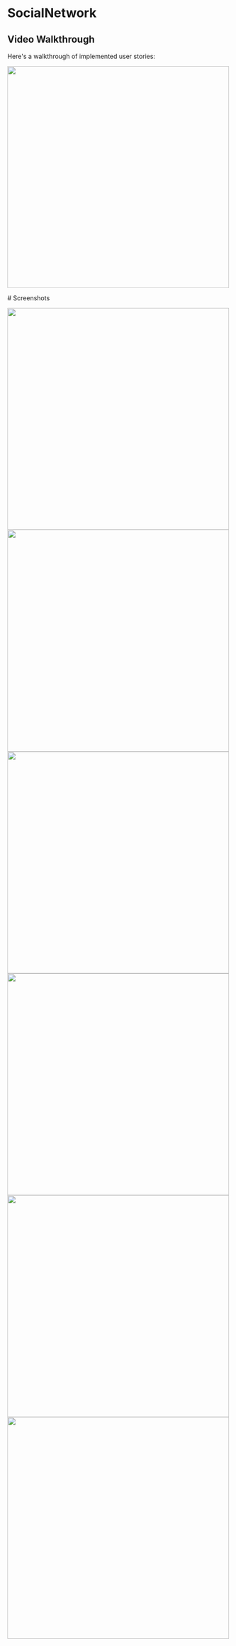 # SocialNetwork
## Video Walkthrough

Here's a walkthrough of implemented user stories:
<p>
<img src="https://user-images.githubusercontent.com/100294737/230756998-eb1f7c2a-5f5f-4ae9-9f95-522994b24466.gif" height="500">

</p>
#  Screenshots
<p>
<img src="https://github.com/ShivangeeRajput/SocialNetwork/assets/100294737/dba93238-9354-4912-be1a-caeb2522445a.jpg" height="500">
<img src="https://github.com/ShivangeeRajput/SocialNetwork/assets/100294737/b3021711-151c-431e-8339-8bf0e4859aa6.jpg" height="500">
<img src="https://github.com/ShivangeeRajput/SocialNetwork/assets/100294737/6ea48bb0-7d12-467f-8a10-4393ebfbca68.jpg" height="500">
<img src="https://github.com/ShivangeeRajput/SocialNetwork/assets/100294737/d5171bb0-3975-45e1-9653-ec6cf87fdb84.jpg" height="500">
<img src="https://github.com/ShivangeeRajput/SocialNetwork/assets/100294737/f08ebb9f-d23f-4001-8635-4a9d605f2484.jpg" height="500">
<img src="https://github.com/ShivangeeRajput/SocialNetwork/assets/100294737/43d12275-22c1-4478-adba-5ad0b8d6ec6d.jpg" height="500">
</p>
